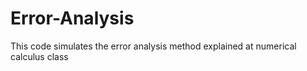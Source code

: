 # Error-Analysis
This code simulates the error analysis method explained at numerical calculus class
